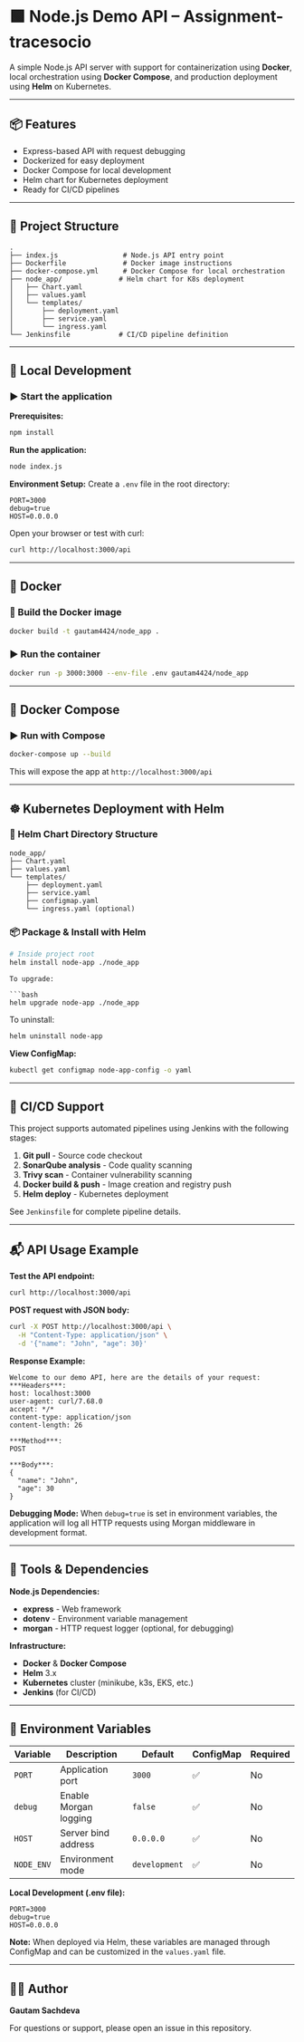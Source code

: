 # 🟩 Node.js Demo API – Assignment-tracesocio

A simple Node.js API server with support for containerization using **Docker**, local orchestration using **Docker Compose**, and production deployment using **Helm** on Kubernetes.

---

## 📦 Features

- Express-based API with request debugging
- Dockerized for easy deployment
- Docker Compose for local development
- Helm chart for Kubernetes deployment
- Ready for CI/CD pipelines

---

## 📁 Project Structure

```
.
├── index.js                # Node.js API entry point
├── Dockerfile              # Docker image instructions
├── docker-compose.yml      # Docker Compose for local orchestration
├── node_app/              # Helm chart for K8s deployment
│   ├── Chart.yaml
│   ├── values.yaml
│   └── templates/
│       ├── deployment.yaml
│       ├── service.yaml
│       └── ingress.yaml
└── Jenkinsfile            # CI/CD pipeline definition
```

---

## 🚀 Local Development

### ▶️ Start the application

**Prerequisites:**
```bash
npm install 
```

**Run the application:**
```bash
node index.js
```

**Environment Setup:**
Create a `.env` file in the root directory:
```env
PORT=3000
debug=true
HOST=0.0.0.0
```

Open your browser or test with curl:

```bash
curl http://localhost:3000/api
```

---

## 🐳 Docker

### 🔨 Build the Docker image

```bash
docker build -t gautam4424/node_app .
```

### ▶️ Run the container

```bash
docker run -p 3000:3000 --env-file .env gautam4424/node_app
```

---

## 🐳 Docker Compose

### ▶️ Run with Compose

```bash
docker-compose up --build
```

This will expose the app at `http://localhost:3000/api`

---

## ☸️ Kubernetes Deployment with Helm

### 🧱 Helm Chart Directory Structure

```
node_app/
├── Chart.yaml
├── values.yaml
└── templates/
    ├── deployment.yaml
    ├── service.yaml
    ├── configmap.yaml
    └── ingress.yaml (optional)
```

### 📦 Package & Install with Helm

```bash
# Inside project root
helm install node-app ./node_app
```

```
To upgrade:

```bash
helm upgrade node-app ./node_app
```

To uninstall:

```bash
helm uninstall node-app
```

**View ConfigMap:**
```bash
kubectl get configmap node-app-config -o yaml
```

---

## 🧪 CI/CD Support

This project supports automated pipelines using Jenkins with the following stages:

1. **Git pull** - Source code checkout
2. **SonarQube analysis** - Code quality scanning
3. **Trivy scan** - Container vulnerability scanning
4. **Docker build & push** - Image creation and registry push
5. **Helm deploy** - Kubernetes deployment

See `Jenkinsfile` for complete pipeline details.

---

## 📬 API Usage Example

**Test the API endpoint:**
```bash
curl http://localhost:3000/api
```

**POST request with JSON body:**
```bash
curl -X POST http://localhost:3000/api \
  -H "Content-Type: application/json" \
  -d '{"name": "John", "age": 30}'
```

**Response Example:**
```
Welcome to our demo API, here are the details of your request:
***Headers***:
host: localhost:3000
user-agent: curl/7.68.0
accept: */*
content-type: application/json
content-length: 26

***Method***:
POST

***Body***:
{
  "name": "John",
  "age": 30
}
```

**Debugging Mode:**
When `debug=true` is set in environment variables, the application will log all HTTP requests using Morgan middleware in development format.

---

## 🧰 Tools & Dependencies

**Node.js Dependencies:**
- **express** - Web framework
- **dotenv** - Environment variable management
- **morgan** - HTTP request logger (optional, for debugging)

**Infrastructure:**
- **Docker** & **Docker Compose**
- **Helm** 3.x
- **Kubernetes** cluster (minikube, k3s, EKS, etc.)
- **Jenkins** (for CI/CD)

---

## 🔐 Environment Variables

| Variable | Description | Default | ConfigMap | Required |
|----------|-------------|---------|-----------|----------|
| `PORT` | Application port | `3000` | ✅ | No |
| `debug` | Enable Morgan logging | `false` | ✅ | No |
| `HOST` | Server bind address | `0.0.0.0` | ✅ | No |
| `NODE_ENV` | Environment mode | `development` | ✅ | No |

**Local Development (.env file):**
```env
PORT=3000
debug=true
HOST=0.0.0.0
```

**Note:** When deployed via Helm, these variables are managed through ConfigMap and can be customized in the `values.yaml` file.


---

## 🙋‍♂️ Author

**Gautam Sachdeva**

For questions or support, please open an issue in this repository.
